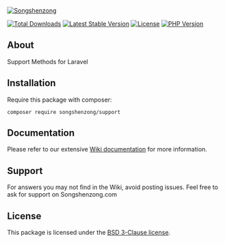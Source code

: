 [![Songshenzong](https://cdn.songshenzong.com/images/logo.png)](https://songshenzong.com)

[![Total Downloads](https://poser.pugx.org/songshenzong/support/d/total.svg)](https://packagist.org/packages/songshenzong/support)
[![Latest Stable Version](https://poser.pugx.org/songshenzong/support/v/stable.svg)](https://packagist.org/packages/songshenzong/support)
[![License](https://poser.pugx.org/songshenzong/support/license.svg)](https://packagist.org/packages/songshenzong/support)
[![PHP Version](https://img.shields.io/packagist/php-v/songshenzong/support.svg)](https://packagist.org/packages/songshenzong/support)

## About

Support Methods for Laravel

## Installation

Require this package with composer:

```shell
composer require songshenzong/support
```


## Documentation

Please refer to our extensive [Wiki documentation](https://github.com/songshenzong/support/wiki) for more information.


## Support

For answers you may not find in the Wiki, avoid posting issues. Feel free to ask for support on Songshenzong.com


## License

This package is licensed under the [BSD 3-Clause license](http://opensource.org/licenses/BSD-3-Clause).
